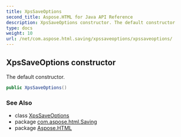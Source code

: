 ```yaml
---
title: XpsSaveOptions
second_title: Aspose.HTML for Java API Reference
description: XpsSaveOptions constructor. The default constructor
type: docs
weight: 10
url: /net/com.aspose.html.saving/xpssaveoptions/xpssaveoptions/
---
```

## XpsSaveOptions constructor

The default constructor.

```java
public XpsSaveOptions()
```

### See Also

* class [XpsSaveOptions](../)
* package [com.aspose.html.Saving](../../xpssaveoptions/)
* package [Aspose.HTML](../../../)
